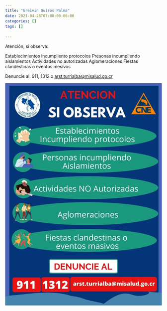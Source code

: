 ```yaml
---
title: "Greivin Quirós Palma"
date: 2021-04-26T07:00:00-06:00
categories: []
tags: []

---
```

Atención, si observa:

<!--more-->

Establecimientos incumpliento protocolos
Presonas incumpliendo aislamientos
Actividades no autorizadas
Aglomeraciones
Fiestas clandestinas o eventos mesivos

Denuncie al: 911, 1312 o arst.turrialba@misalud.go.cr


![Image](featuredImage.jpg)